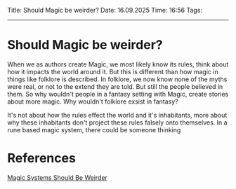 Title: Should Magic be weirder?
Date: 16.09.2025
Time: 16:56
Tags: 

---
# Should Magic be weirder?

When we as authors create Magic, we most likely know its rules, think about how it impacts the world around it. But this is different than how magic in things like folklore is described. In folklore, we now know none of the myths were real, or not to the extend they are told. But still the people believed in them. So why wouldn't people in a fantasy setting with Magic, create stories about more magic. Why wouldn't folklore exsist in fantasy? 

It's not about how the rules effect the world and it's inhabitants, more about why these inhabitants don't project these rules falsely onto themselves. In a rune based magic system, there could be someone thinking 

# References
[Magic Systems Should Be Weirder](https://www.youtube.com/watch?v=ivnw7VkqKjY&t=114s)